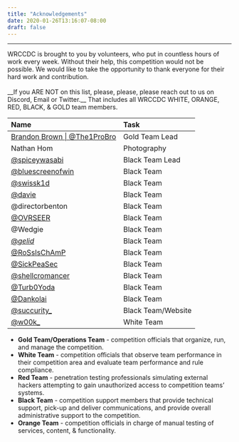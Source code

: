 ```yaml
---
title: "Acknowledgements"
date: 2020-01-26T13:16:07-08:00
draft: false
---
```

<hr>
WRCCDC is brought to you by volunteers, who put in countless hours of work every week. Without their help, this competition would not be possible. We would like to take the opportunity to thank everyone for their hard work and contribution.<!--more-->
<br><br>__If you ARE NOT on this list, please, please, please reach out to us on Discord, Email or Twitter.__ That includes all WRCCDC WHITE, ORANGE, RED, BLACK, &amp; GOLD team members.

| Name | Task |
| :---- | :---- |
| [Brandon Brown \| @The1ProBro](https://twitter.com/The1ProBro) | Gold Team Lead |
| Nathan Hom | Photography |
| [@spiceywasabi](https://twitter.com/spiceywasabi) | Black Team Lead |
| [@bluescreenofwin](https://twitter.com/bluescreenofwin) | Black Team |
| [@swissk1d](https://twitter.com/swissk1d) | Black Team |
| [@davie](https://twitter.com/daschu117) | Black Team |
| @directorbenton | Black Team |
| [@OVRSEER](https://twitter.com/LKKAndresX) | Black Team |
| @Wedgie | Black Team |
| [@_gelid_](https://twitter.com/_gelid_) | Black Team |
| [@RoSsIsChAmP](https://twitter.com/RoSsIsChAmP) | Black Team |
| [@SickPeaSec](https://twitter.com/SickPeaSec) | Black Team |
| [@shellcromancer](https://twitter.com/shellcromancer) | Black Team |
| [@Turb0Yoda](https://twitter.com/Turb0Yoda) | Black Team |
| [@Dankolai](https://twitter.com/Dankolai) | Black Team |
| [@succurity_](https://twitter.com/succurity_) | Black Team/Website |
| [@w00k_](https://twitter.com/w00k_) | White Team |



* __Gold Team/Operations Team__ - competition officials that organize, run, and manage the competition.
* __White Team__ - competition officials that observe team performance in their competition area and evaluate team performance and rule compliance.
* __Red Team__ - penetration testing professionals simulating external hackers attempting to gain unauthorized access to competition teams’ systems.
* __Black Team__ - competition support members that provide technical support, pick-up and deliver communications, and provide overall administrative support to the competition.
* __Orange Team__ - competition officials in charge of manual testing of services, content, & functionality.
